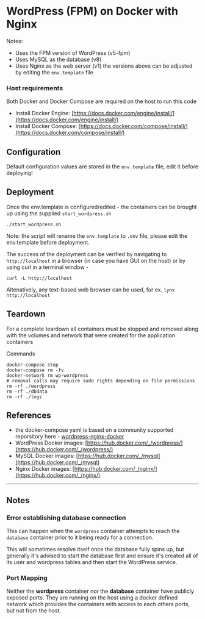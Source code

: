 # WordPress (FPM) on Docker with Nginx

Notes:
- Uses the FPM version of WordPress (v5-fpm)
- Uses MySQL as the database (v8)
- Uses Nginx as the web server (v1)
the versions above can be adjusted by editing the `env.template` file

### Host requirements

Both Docker and Docker Compose are required on the host to run this code

- Install Docker Engine: [https://docs.docker.com/engine/install/](https://docs.docker.com/engine/install/)
- Install Docker Compose: [https://docs.docker.com/compose/install/](https://docs.docker.com/compose/install/)

## Configuration

Default configuration values are stored in the `env.template` file, edit it before deploying!

## Deployment

Once the env.template is configured/edited - 
the containers can be brought up using the supplied `start_wordpress.sh`

```
./start_wordpress.sh
```

Note: the script will rename the `env.template` to `.env` file,
please edit the env.template before deployment.

The success of the deployment can be verified by navigating to `http://localhost` in a browser (in case you have GUI on the host)
or by using curl in a terminal window - 

```
curl -L http://localhost
```

Altenatively, any text-based web browser can be used, for ex. `lynx http://localhost`


## Teardown

For a complete teardown all containers must be stopped and removed along with the volumes and network that were created for the application containers

Commands

```console
docker-compose stop
docker-compose rm -fv
docker-network rm wp-wordpress
# removal calls may require sudo rights depending on file permissions
rm -rf ./wordpress
rm -rf ./dbdata
rm -rf ./logs
```

## References

- the docker-compose yaml is based on a community supported reporsitory here - [wordpress-nginx-docker](https://github.com/mjstealey/wordpress-nginx-docker)
- WordPress Docker images: [https://hub.docker.com/_/wordpress/](https://hub.docker.com/_/wordpress/)
- MySQL Docker images: [https://hub.docker.com/_/mysql](https://hub.docker.com/_/mysql)
- Nginx Docker images: [https://hub.docker.com/_/nginx/](https://hub.docker.com/_/nginx/)

---

## Notes

### Error establishing database connection

This can happen when the `wordpress` container attempts to reach the `database` container prior to it being ready for a connection.

This will sometimes resolve itself once the database fully spins up, but generally it's advised to start the database first and ensure it's created all of its user and wordpress tables and then start the WordPress service.

### Port Mapping

Neither the **wordpress** container nor the **database** container have publicly exposed ports. They are running on the host using a docker defined network which provides the containers with access to each others ports, but not from the host.